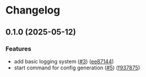 # Changelog

## 0.1.0 (2025-05-12)


### Features

* add basic logging system ([#3](https://github.com/aymene01/nova/issues/3)) ([ee87144](https://github.com/aymene01/nova/commit/ee871441d1a66cd669cded4cb3e8cfdb20e5f210))
* start command for config generation ([#5](https://github.com/aymene01/nova/issues/5)) ([f937875](https://github.com/aymene01/nova/commit/f937875d7650f7806fc2b99cb03e8904d19a2419))
